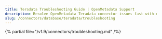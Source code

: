 ```yaml
---
title: Teradata Troubleshooting Guide | OpenMetadata Support
description: Resolve OpenMetadata Teradata connector issues fast with expert troubleshooting guides, common error fixes, and step-by-step solutions for seamless integration.
slug: /connectors/database/teradata/troubleshooting
---
```


{% partial file="/v1.9/connectors/troubleshooting.md" /%}

